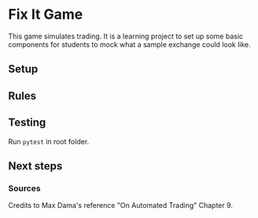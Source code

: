 # Fix It Game
This game simulates trading. It is a learning project to set up some basic components for students to mock what a sample exchange could look like.

## Setup

## Rules


## Testing

Run `pytest` in root folder.
## Next steps

### Sources
Credits to Max Dama's reference "On Automated Trading" Chapter 9.
